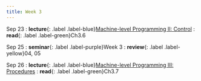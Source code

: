```yaml
---
title: Week 3
---
```


Sep 23
: **lecture**{: .label .label-blue}[Machine-level Programming II: Control](/ics-fa24/assets/lec/05-machine-control.pdf)
  : **read**{: .label .label-green}Ch3.6

Sep 25
: **seminar**{: .label .label-purple}Week 3
  : **review**{: .label .label-yellow}04, 05

Sep 26
: **lecture**{: .label .label-blue}[Machine-level Programming III: Procedures](/ics-fa24/assets/lec/06-machine-procedures.pdf)
  : **read**{: .label .label-green}Ch3.7